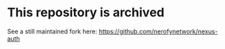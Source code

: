 # This repository is archived
See a still maintained fork here: https://github.com/nerofynetwork/nexus-auth
